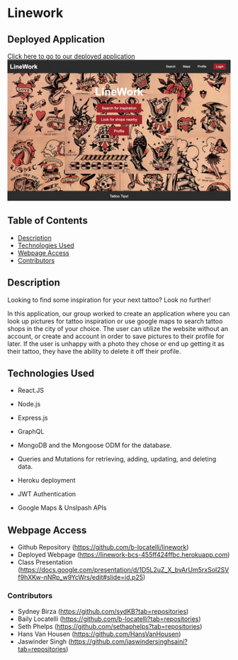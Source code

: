 # Linework

## Deployed Application
[Click here to go to our deployed application](https://linework-bcs-455ff424ffbc.herokuapp.com/#/)
![Project homepage](Deployment.png)

## Table of Contents

* [Description](#description)
* [Technologies Used](#technologies-used)
* [Webpage Access](#webpage-access)
* [Contributors](#contributors)

## Description

Looking to find some inspiration for your next tattoo? Look no further! 

In this application, our group worked to create an application where you can look up pictures for tattoo inspiration or use google maps to search tattoo shops in the city of your choice. The user can utilize the website without an account, or create and account in order to save pictures to their profile for later. If the user is unhappy with a photo they chose or end up getting it as their tattoo, they have the ability to delete it off their profile. 

## Technologies Used

- React.JS

- Node.js 

- Express.js 

- GraphQL

- MongoDB and the Mongoose ODM for the database.

- Queries and Mutations for retrieving, adding, updating, and deleting data.

- Heroku deployment

- JWT Authentication 

- Google Maps & Unslpash APIs


## Webpage Access
 - Github Repository (https://github.com/b-locatelli/linework)
 - Deployed Webpage (https://linework-bcs-455ff424ffbc.herokuapp.com)
 - Class Presentation (https://docs.google.com/presentation/d/1D5L2uZ_X_bvArUm5rxSoI2SVf9hXKw-nNRp_w9YcWrs/edit#slide=id.p25)


### Contributors
- Sydney Birza (https://github.com/sydKB?tab=repositories)
- Baily Locatelli (https://github.com/b-locatelli?tab=repositories)
- Seth Phelps (https://github.com/sethaphelps?tab=repositories)
- Hans Van Housen (https://github.com/HansVanHousen)
- Jaswinder Singh (https://github.com/jaswindersinghsaini?tab=repositories)
